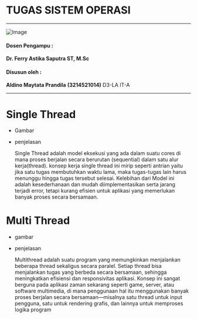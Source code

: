 # TUGAS SISTEM OPERASI 

---

![Image](https://github.com/user-attachments/assets/838b068c-4d85-452a-aca6-352d279fbd3f)

#### Dosen Pengampu :
**Dr. Ferry Astika Saputra ST, M.Sc**

#### Disusun oleh :
**Aldino Maytata Prandila**
**(3214521014)**
D3-LA IT-A

---

# Single Thread

- Gambar

- penjelasan
  
    Single Thread adalah model eksekusi yang ada dalam suatu cores di mana proses berjalan secara berurutan (sequential) dalam satu alur kerja(thread). konsep kerja single thread ini mirip seperti antrian yaitu jika satu tugas membutuhkan waktu lama, maka tugas-tugas lain harus menunggu hingga tugas tersebut selesai. Kelebihan dari Model ini adalah kesederhanaan dan mudah diimplementasikan serta jarang terjadi error, tetapi kurang efisien untuk aplikasi yang memerlukan banyak proses secara bersamaan.
  
# Multi Thread

- gambar

- penjelasan

  Multithread adalah suatu program yang memungkinkan menjalankan beberapa thread sekaligus secara paralel. Setiap thread bisa menjalankan tugas yang berbeda secara bersamaan, sehingga meningkatkan efisiensi dan responsivitas aplikasi. Konsep ini sangat berguna pada aplikasi zaman sekarang seperti game, server, atau software multimedia, di mana penggunaan hal itu menggunakan banyak proses berjalan secara bersamaan—misalnya satu thread untuk input pengguna, satu untuk rendering grafis, dan lainnya untuk memproses logika program
